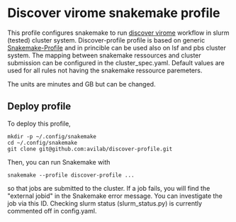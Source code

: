 # Discover virome snakemake profile
This profile configures snakemake to run [discover virome](https://github.com/avilab/discover-virome) workflow in slurm (tested) cluster system. 
Discover-profile profile is based on generic [Snakemake-Profile](https://github.com/Snakemake-Profiles/generic) and in princible can be used also on lsf and pbs cluster system. 
The mapping between snakemake ressources and cluster submission can be configured in the cluster_spec.yaml. 
Default values are used for all rules not having the snakemake ressource paremeters.

The units are minutes and GB but can be changed.

## Deploy profile
To deploy this profile,

```
mkdir -p ~/.config/snakemake
cd ~/.config/snakemake
git clone git@github.com:avilab/discover-profile.git
```

Then, you can run Snakemake with

```
snakemake --profile discover-profile ...
```

so that jobs are submitted to the cluster. If a job fails, you will find the "external jobid" in the Snakemake error message. 
You can investigate the job via this ID. 
Checking slurm status (slurm_status.py) is currently commented off in config.yaml.

